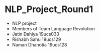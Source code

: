# NLP_Project_Round1
- NLP project
- Members of Team Language Revolution
- Jatin Dahiya				19ucs033
- Rishabh Sahu				19ucs129
- Naman Dhanotia			19ucs128
